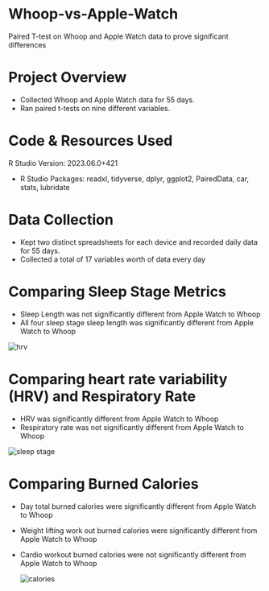 # Whoop-vs-Apple-Watch
Paired T-test on Whoop and Apple Watch data to prove significant differences
# Project Overview
* Collected Whoop and Apple Watch data for 55 days. 
* Ran paired t-tests on nine different variables. 
# Code & Resources Used
R Studio Version: 2023.06.0+421 
* R Studio Packages: readxl, tidyverse, dplyr, ggplot2, PairedData, car, stats, lubridate
# Data Collection
* Kept two distinct spreadsheets for each device and recorded daily data for 55 days.
* Collected a total of 17 variables worth of data every day
# Comparing Sleep Stage Metrics
* Sleep Length was not significantly different from Apple Watch to Whoop 
* All four sleep stage sleep length was significantly different from Apple Watch to Whoop

![hrv](https://github.com/CinoonBak/Whoop-vs-Apple-Watch/assets/118776460/84cd10c2-a834-49b8-ab7d-140e52d2181b)

# Comparing heart rate variability (HRV) and Respiratory Rate
* HRV was significantly different from Apple Watch to Whoop
* Respiratory rate was not significantly different from Apple Watch to Whoop

![sleep stage](https://github.com/CinoonBak/Whoop-vs-Apple-Watch/assets/118776460/135a05f8-754d-4857-9cef-9fede89c44d3)

# Comparing Burned Calories
* Day total burned calories were significantly different from Apple Watch to Whoop
* Weight lifting work out burned calories were significantly different from Apple Watch to Whoop
* Cardio workout burned calories were not significantly different from Apple Watch to Whoop

  ![calories](https://github.com/CinoonBak/Whoop-vs-Apple-Watch/assets/118776460/0ad9ae52-ff82-4c20-9d7e-f7c7db1df648)
